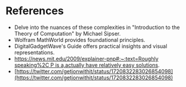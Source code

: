 # **References**

- Delve into the nuances of these complexities in "Introduction to the Theory of Computation" by Michael Sipser.
- Wolfram MathWorld provides foundational principles.
- DigitalGadgetWave's Guide offers practical insights and visual representations.
- [https://news.mit.edu/2009/explainer-pnp#:~:text=Roughly speaking%2C P is a,actually have relatively easy solutions](https://news.mit.edu/2009/explainer-pnp#:~:text=Roughly%20speaking%2C%20P%20is%20a,actually%20have%20relatively%20easy%20solutions).
- [https://twitter.com/getjonwithit/status/1720832283026854098](https://twitter.com/getjonwithit/status/1720832283026854098)